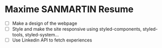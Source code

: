 # Maxime SANMARTIN Resume

- [ ] Make a design of the webpage
- [ ] Style and make the site responsive using styled-components, styled-tools, styled-system...
- [ ] Use Linkedin API to fetch experiences
